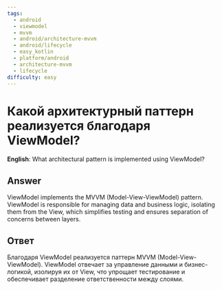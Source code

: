 ```yaml
---
tags:
  - android
  - viewmodel
  - mvvm
  - android/architecture-mvvm
  - android/lifecycle
  - easy_kotlin
  - platform/android
  - architecture-mvvm
  - lifecycle
difficulty: easy
---
```


# Какой архитектурный паттерн реализуется благодаря ViewModel?

**English**: What architectural pattern is implemented using ViewModel?

## Answer

ViewModel implements the MVVM (Model-View-ViewModel) pattern. ViewModel is responsible for managing data and business logic, isolating them from the View, which simplifies testing and ensures separation of concerns between layers.

## Ответ

Благодаря ViewModel реализуется паттерн MVVM (Model-View-ViewModel). ViewModel отвечает за управление данными и бизнес-логикой, изолируя их от View, что упрощает тестирование и обеспечивает разделение ответственности между слоями.


